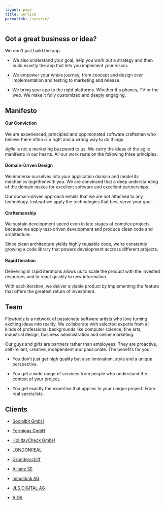 ```yaml
---
layout: page
title: Service
permalink: /service/
---
```


## Got a great business or idea?

We don't just build the app.

* We also understand your goal, help you work out a strategy and then build exactly the app that lets you implement your vision.

* We empower your whole journey, from concept and design over implementation and testing to marketing and release.

* We bring your app to the right platforms. Whether it's phones, TV or the web. We make it fully customized and deeply engaging.

## Manifesto

#### Our Conviction
We are experienced, principled and oppinionated software craftsmen who believe there often <i>is</i> a right and a wrong way to do things.

<i>Agile</i> is not a marketing buzzword to us. We carry the ideas of the agile manifesto in our hearts. All our work rests on the following three principles.

#### Domain-Driven Design
We immerse ourselves into your application domain and model its mechanics together with you. We are convinced that a deep understanding of the domain makes for excellent software and excellent partnerships.

Our domain-driven approach entails that we are not attached to any technology. Instead we apply the technologies that best serve your goal.

#### Craftsmanship
We sustain development speed even in late stages of complex projects because we apply test-driven development and produce clean code and architecture.

Since clean architecture yields highly reusable code, we're constantly growing a code library that powers development accross different projects.

#### Rapid Iteration
Delivering in rapid iterations allows us to scale the product with the invested resources and to react quickly to new information.

With each iteration, we deliver a viable product by implementing the feature that offers the greatest return of investment.

## Team
Flowtoolz is a network of passionate software artists who love turning exciting ideas into reality. We collaborate with selected experts from all kinds of professional backgrounds like computer science, fine arts, industrial design, business administration and online marketing.

Our guys and girls are partners rather than employees. They  are proactive, self-reliant, creative, independent and passionate. The benefits for you:

* You don't just get high quality but also innovation, style and a unique perspective.

* You get a wide range of services from people who understand the context of your project.

* You get exactly the expertise that applies to your unique project. From real specialists.

## Clients

* [Socialbit GmbH](http://www.socialbit.de)

* [Formigas GmbH](http://www.formigas.de)

* [HolidayCheck GmbH](https://itunes.apple.com/ch/app/holidaycheck/id431838682?mt=8)

* [LONDONREAL](http://www.londonreal.tv)

* [Gründerschiff](http://www.gruenderschiff.de)

* [Allianz SE](http://www.allianz.com)

* [mindlibnk AG](http://mindlink.ch)

* [JLS DIGITAL AG](http://jls.ch)

* [AIDA](http://www.aida.de)
